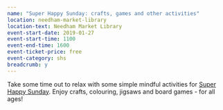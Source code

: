 ```yaml
---
name: "Super Happy Sunday: crafts, games and other activities"
location: needham-market-library
location-text: Needham Market Library
event-start-date: 2019-01-27
event-start-time: 1100
event-end-time: 1600
event-ticket-price: free
event-category: shs
breadcrumb: y
---
```


Take some time out to relax with some simple mindful activities for [Super Happy Sunday](/news/super-happy-sunday/). Enjoy crafts, colouring, jigsaws and board games - for all ages!
